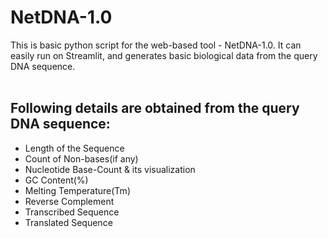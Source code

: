 # NetDNA-1.0
This is basic python script for the web-based tool - NetDNA-1.0. It can easily run on Streamlit, and generates basic biological data from the query DNA sequence.<br/><br/>

## Following details are obtained from the query DNA sequence:
  - Length of the Sequence
  - Count of Non-bases(if any)
  - Nucleotide Base-Count & its visualization
  - GC Content(%)
  - Melting Temperature(Tm)
  - Reverse Complement
  - Transcribed Sequence
  - Translated Sequence
